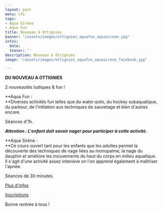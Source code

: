 ```yaml
---
layout: post
menu: cfs
tags:
- Aqua Sirène
- Aqua Fun
title: Nouveau à Ottignies
banner: "/assets/images/ottignies_aquafun_aquasirene.jpg"
infos:
  date: 
  teaser: ''
description: Nouveau à Ottignies
image: "/assets/images/ottignies_aquafun_aquasirene_facebook.jpg"

---
```

**DU NOUVEAU A OTTIGNIES**

2 nouveautés ludiques & fun !

\**Aqua Fun :  
\**Diverses activités fun telles que du water-polo, du hockey subaquatique, du parkour, de l'initiation aux techniques de sauvetage et bien d'autres encore.

Séances d'1h.

**_Attention : L'enfant doit savoir nager pour participer à cette activité._**

\**Aqua Sirène :  
\**Ce cours ouvert tant pour les enfants que les adultes permet la découverte des techniques de nage liées au monopalme, la nage du dauphin et améliore les mouvements du haut du corps en milieu aquatique. Il s'agit d'une activité assez intensive on l'on apprend également à maîtriser l'apnée.

Séances de 30 minutes.

[Plus d'infos](https://cfsport.sharepoint.com/:b:/s/external-documents/EfSY6g6ycPdLmpEBlWzi4IYBRm5CuXZf9sJ-u9pL5hwfcw?e=OMf2aj "Nouveau à Ottignies")

[Inscriptions](https://www12.iclub.be/myiclub3_CFS_register.asp?ClubID=559&LG=FR&Categorie=5 "Inscriptions")

Bonne rentrée à tous !
